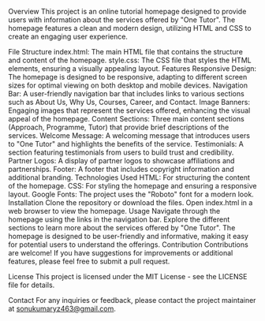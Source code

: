 Overview
This project is an online tutorial homepage designed to provide users with information about the services offered by "One Tutor". The homepage features a clean and modern design, utilizing HTML and CSS to create an engaging user experience.

File Structure
index.html: The main HTML file that contains the structure and content of the homepage.
style.css: The CSS file that styles the HTML elements, ensuring a visually appealing layout.
Features
Responsive Design: The homepage is designed to be responsive, adapting to different screen sizes for optimal viewing on both desktop and mobile devices.
Navigation Bar: A user-friendly navigation bar that includes links to various sections such as About Us, Why Us, Courses, Career, and Contact.
Image Banners: Engaging images that represent the services offered, enhancing the visual appeal of the homepage.
Content Sections: Three main content sections (Approach, Programme, Tutor) that provide brief descriptions of the services.
Welcome Message: A welcoming message that introduces users to "One Tutor" and highlights the benefits of the service.
Testimonials: A section featuring testimonials from users to build trust and credibility.
Partner Logos: A display of partner logos to showcase affiliations and partnerships.
Footer: A footer that includes copyright information and additional branding.
Technologies Used
HTML: For structuring the content of the homepage.
CSS: For styling the homepage and ensuring a responsive layout.
Google Fonts: The project uses the "Roboto" font for a modern look.
Installation
Clone the repository or download the files.
Open index.html in a web browser to view the homepage.
Usage
Navigate through the homepage using the links in the navigation bar.
Explore the different sections to learn more about the services offered by "One Tutor".
The homepage is designed to be user-friendly and informative, making it easy for potential users to understand the offerings.
Contribution
Contributions are welcome! If you have suggestions for improvements or additional features, please feel free to submit a pull request.

License
This project is licensed under the MIT License - see the LICENSE file for details.

Contact
For any inquiries or feedback, please contact the project maintainer at sonukumaryz463@gmail.com.
